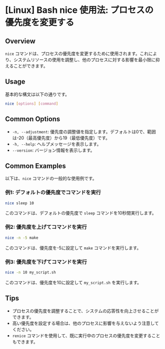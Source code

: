 # [Linux] Bash nice 使用法: プロセスの優先度を変更する

## Overview
`nice` コマンドは、プロセスの優先度を変更するために使用されます。これにより、システムリソースの使用を調整し、他のプロセスに対する影響を最小限に抑えることができます。

## Usage
基本的な構文は以下の通りです。

```bash
nice [options] [command]
```

## Common Options
- `-n, --adjustment`: 優先度の調整値を指定します。デフォルトは0で、範囲は-20（最高優先度）から19（最低優先度）です。
- `-h, --help`: ヘルプメッセージを表示します。
- `--version`: バージョン情報を表示します。

## Common Examples
以下は、`nice` コマンドの一般的な使用例です。

### 例1: デフォルトの優先度でコマンドを実行
```bash
nice sleep 10
```
このコマンドは、デフォルトの優先度で `sleep` コマンドを10秒間実行します。

### 例2: 優先度を上げてコマンドを実行
```bash
nice -n -5 make
```
このコマンドは、優先度を-5に設定して `make` コマンドを実行します。

### 例3: 優先度を下げてコマンドを実行
```bash
nice -n 10 my_script.sh
```
このコマンドは、優先度を10に設定して `my_script.sh` を実行します。

## Tips
- プロセスの優先度を調整することで、システムの応答性を向上させることができます。
- 高い優先度を設定する場合は、他のプロセスに影響を与えないよう注意してください。
- `renice` コマンドを使用して、既に実行中のプロセスの優先度を変更することもできます。